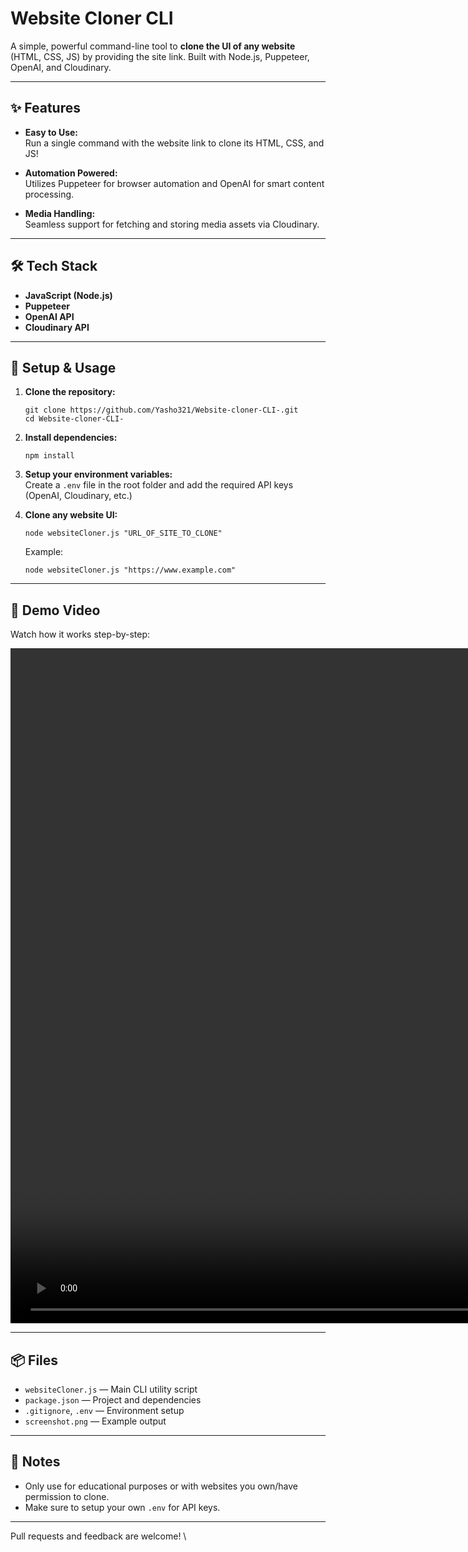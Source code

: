
# Website Cloner CLI

A simple, powerful command-line tool to **clone the UI of any website** (HTML, CSS, JS) by providing the site link. Built with Node.js, Puppeteer, OpenAI, and Cloudinary.

---

## ✨ Features

- **Easy to Use:**  
  Run a single command with the website link to clone its HTML, CSS, and JS!

- **Automation Powered:**  
  Utilizes Puppeteer for browser automation and OpenAI for smart content processing.

- **Media Handling:**  
  Seamless support for fetching and storing media assets via Cloudinary.

---

## 🛠 Tech Stack

- **JavaScript (Node.js)**
- **Puppeteer**
- **OpenAI API**
- **Cloudinary API**

---

## 🚀 Setup & Usage

1. **Clone the repository:**
    ```
    git clone https://github.com/Yasho321/Website-cloner-CLI-.git
    cd Website-cloner-CLI-
    ```

2. **Install dependencies:**
    ```
    npm install
    ```

3. **Setup your environment variables:**  
   Create a `.env` file in the root folder and add the required API keys (OpenAI, Cloudinary, etc.)

4. **Clone any website UI:**
    ```
    node websiteCloner.js "URL_OF_SITE_TO_CLONE"
    ```
    Example:
    ```
    node websiteCloner.js "https://www.example.com"
    ```

---

## 🎥 Demo Video

Watch how it works step-by-step:

<video width="1920" height="1080" controls>
  <source src="./assets/Website cloner.mp4" type="video/mp4">
  Your browser does not support the video tag.
</video>

---

## 📦 Files

- `websiteCloner.js` — Main CLI utility script
- `package.json` — Project and dependencies
- `.gitignore`, `.env` — Environment setup
- `screenshot.png` — Example output

---

## 📢 Notes

- Only use for educational purposes or with websites you own/have permission to clone.
- Make sure to setup your own `.env` for API keys.

---

Pull requests and feedback are welcome!
\

